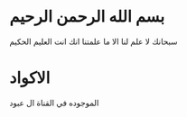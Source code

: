 #    بسم الله الرحمن الرحيم 
سبحانك لا علم لنا الا ما علمتنا انك انت العليم الحكيم
#  الاكواد    
 
   الموجوده في القناة 
      ال عبود 
